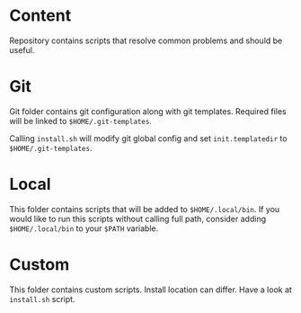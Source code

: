 # Content

Repository contains scripts that resolve common problems and should be useful.

# Git

Git folder contains git configuration along with git templates. Required files
will be linked to `$HOME/.git-templates`.

Calling `install.sh` will modify git global config and set `init.templatedir`
to `$HOME/.git-templates`.

# Local

This folder contains scripts that will be added to `$HOME/.local/bin`. If you would
like to run this scripts without calling full path, consider adding `$HOME/.local/bin`
to your `$PATH` variable.

# Custom

This folder contains custom scripts. Install location can differ. Have a look at
`install.sh` script.
